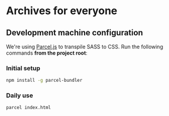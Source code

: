 # Archives for everyone 


## Development machine configuration

We're using [Parcel.js](https://parceljs.org/) to transpile SASS to CSS. Run the following commands **from the project root**:

### Initial setup
```bash
npm install -g parcel-bundler
```

### Daily use
```bash 
parcel index.html
```
